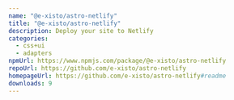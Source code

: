 ```yaml
---
name: "@e-xisto/astro-netlify"
title: "@e-xisto/astro-netlify"
description: Deploy your site to Netlify
categories:
  - css+ui
  - adapters
npmUrl: https://www.npmjs.com/package/@e-xisto/astro-netlify
repoUrl: https://github.com/e-xisto/astro-netlify
homepageUrl: https://github.com/e-xisto/astro-netlify#readme
downloads: 9
---
```

